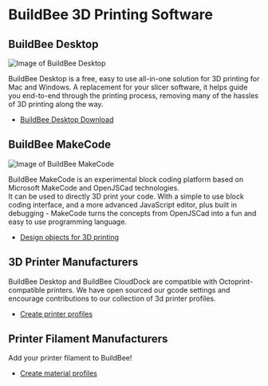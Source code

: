# BuildBee 3D Printing Software

## BuildBee Desktop
![Image of BuildBee Desktop](https://download.buildflow.online/Github/desktop-thumb.png)

BuildBee Desktop is a free, easy to use all-in-one solution for 3D printing for Mac and Windows.  A replacement for your slicer software, it helps guide you end-to-end through the printing process, removing many of the hassles of 3D printing along the way.
* [BuildBee Desktop Download](https://buildbee.com/landing/desktop)

## BuildBee MakeCode
![Image of BuildBee MakeCode](https://download.buildflow.online/Github/buildbee-makecode.png)

BuildBee MakeCode is an experimental block coding platform based on Microsoft MakeCode and OpenJSCad technologies.  
It can be used to directly 3D print your code.  With a simple to use block coding interface, and a more advanced JavaScript editor, plus built in debugging - MakeCode turns the concepts from OpenJSCad into a fun and easy to use programming language.
* [Design objects for 3D printing](https://buildbee.github.io/makecode)


## 3D Printer Manufacturers
BuildBee Desktop and BuildBee CloudDock are compatible with Octoprint-compatible printers.  We have open sourced our gcode settings and encourage contributions to our collection of 3d printer profiles.   
* [Create printer profiles](https://buildbee.github.io/3D-printer-profiles)


## Printer Filament Manufacturers
Add your printer filament to BuildBee!    
* [Create material profiles](https://buildbee.github.io/3D-printer-profiles)


